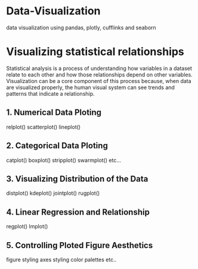 # Data-Visualization 
data visualization using pandas, plotly, cufflinks and seaborn
# Visualizing statistical relationships
Statistical analysis is a process of understanding how variables in a dataset relate to each other and how those relationships depend on other variables. Visualization can be a core component of this process because, when data are visualized properly, the human visual system can see trends and patterns that indicate a relationship.

## 1. Numerical Data Ploting
relplot()
scatterplot()
lineplot()
## 2. Categorical Data Ploting
catplot()
boxplot()
stripplot()
swarmplot()
etc...
## 3. Visualizing Distribution of the Data
distplot()
kdeplot()
jointplot()
rugplot()
## 4. Linear Regression and Relationship
regplot()
lmplot()
## 5. Controlling Ploted Figure Aesthetics
figure styling
axes styling
color palettes
etc..
